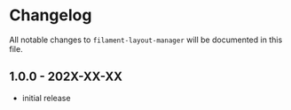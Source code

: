 # Changelog

All notable changes to `filament-layout-manager` will be documented in this file.

## 1.0.0 - 202X-XX-XX

- initial release

